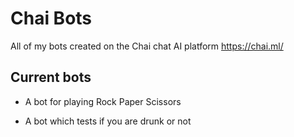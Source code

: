 # Chai Bots
All of my bots created on the Chai chat AI platform https://chai.ml/

## Current bots
- A bot for playing Rock Paper Scissors 

- A bot which tests if you are drunk or not
